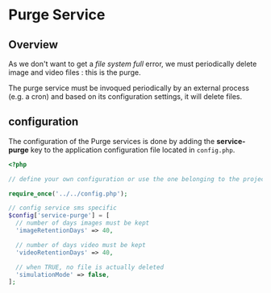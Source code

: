 # Purge Service

## Overview

As we don't want to get a *file system full* error, we must periodically delete image and video files : this is the purge.

The purge service must be invoqued periodically by an external process (e.g. a cron) and based on its configuration settings, it will delete files.

## configuration


The configuration of the Purge services is done by adding the **service-purge** key to the application configuration file located in `config.php`.

```php
<?php

// define your own configuration or use the one belonging to the project

require_once('../../config.php');

// config service sms specific
$config['service-purge'] = [
  // number of days images must be kept
  'imageRetentionDays' => 40,

  // number of days video must be kept
  'videoRetentionDays' => 40,

  // when TRUE, no file is actually deleted
  'simulationMode' => false,
];
```
